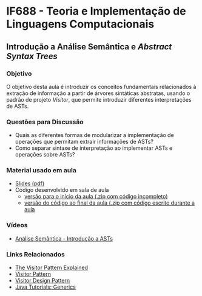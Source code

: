 # IF688 - Teoria e Implementação de Linguagens Computacionais

## Introdução a Análise Semântica e _Abstract Syntax Trees_ 

### Objetivo

O objetivo desta aula é introduzir os conceitos fundamentais relacionados à extração de informação a partir de árvores sintáticas abstratas, usando o padrão de projeto _Visitor_, que permite introduzir diferentes interpretações de ASTs.

### Questões para Discussão

- Quais as diferentes formas de modularizar a implementação de operações que permitam extrair informações de ASTs?
- Como separar sintaxe de interpretação ao implementar ASTs e operações sobre ASTs?

### Material usado em aula

- [Slides (pdf)](https://drive.google.com/file/d/1aod-7wnQcyC3SQal8vdmguik3tRij2rA/view?usp=drive_web&authuser=0)
- Código desenvolvido em sala de aula
  - [versão para o início da aula (.zip com código incompleto)](https://drive.google.com/file/d/1CRbR5nIYMkKeTnAGezQiI6_MCAIoMse2/view)
  - [versão do código ao final da aula (.zip com código escrito durante a aula](https://drive.google.com/file/d/1tbCqWs98A1tlS81sTKGllA29STt9NcsO/view)

### Vídeos

- [Análise Semântica - Introdução a ASTs](https://www.youtube.com/watch?v=Wz4TSKOrBrM&list=PLHoVp5NAbKJYc5sSNRfOOjjxdp-WgJ8M4&index=5)

### Links Relacionados

- [The Visitor Pattern Explained](https://manski.net/2013/05/the-visitor-pattern-explained/)
- [Visitor Pattern](https://en.wikipedia.org/wiki/Visitor_pattern)
- [Visitor Design Pattern](https://sourcemaking.com/design_patterns/visitor)
- [Java Tutorials: Generics](https://docs.oracle.com/javase/tutorial/java/generics/index.html)